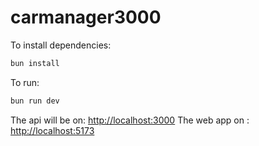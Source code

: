 # carmanager3000

To install dependencies:

```sh
bun install
```

To run:

```sh
bun run dev
```

The api will be on:
<http://localhost:3000>
The web app on :
<http://localhost:5173>
